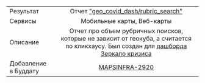 | | |
|:------------- |:-------------:|
| Результат | Отчет ["geo_covid_dash/rubric_search"](https://stat.yandex-team.ru/Adhoc/geo_covid_dash/rubric_search) |
| Сервисы | Мобильные карты, Веб-карты |
| Описание | Отчет про объем рубричных поисков, которые не зависит от геокуба, а считается по кликхаусу. Был создан для [дашборда Зеркало кризиса](https://datalens.yandex-team.ru/iuocmgi9fmhwe-zerkalo-krizisa) |
| Добавление в Буддату | [MAPSINFRA-2920](https://st.yandex-team.ru/MAPSINFRA-2920)
